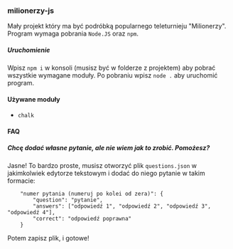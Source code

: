 ### milionerzy-js
Mały projekt który ma być podróbką popularnego teleturnieju "Milionerzy". Program wymaga pobrania `Node.JS` oraz `npm`.

##### Uruchomienie
Wpisz `npm i` w konsoli (musisz być w folderze z projektem) aby pobrać wszystkie wymagane moduły.
Po pobraniu wpisz `node .` aby uruchomić program.

#### Używane moduły
- `chalk`
#### FAQ
##### Chcę dodać własne pytanie, ale nie wiem jak to zrobić. Pomożesz?
Jasne! To bardzo proste, musisz otworzyć plik `questions.json` w jakimkolwiek edytorze tekstowym i dodać do niego pytanie w takim formacie:
```
    "numer pytania (numeruj po kolei od zera)": {
        "question": "pytanie",
        "answers": ["odpowiedź 1", "odpowiedź 2", "odpowiedź 3", "odpowiedź 4"],
        "correct": "odpowiedź poprawna"
    }
```
Potem zapisz plik, i gotowe!
